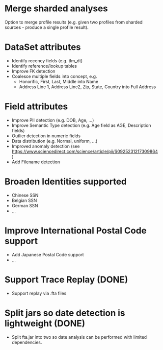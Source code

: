 # Merge sharded analyses
Option to merge profile results (e.g. given two profiles from sharded sources - produce a single profile result).

# DataSet attributes
 - Identify recency fields (e.g. tlm_dt)
 - Identify reference/lookup tables
 - Improve FK detection
 - Coalesce multiple fields into concept, e.g.
	 - Honorific, First, Last, Middle into Name
	 - Address Line 1, Address Line2, Zip, State, Country into Full Address

# Field attributes
 - Improve PII detection (e.g. DOB, Age, ...)
 - Improve Semantic Type detection (e.g. Age field as AGE, Description fields)
 - Outlier detection in numeric fields
 - Data distribution (e.g. Normal, uniform, ...)
 - Improved anomaly detection (see https://www.sciencedirect.com/science/article/pii/S0925231217309864)
 - Add Filename detection

# Broaden Identities supported
 - Chinese SSN
 - Belgian SSN
 - German SSN
 - ...

# Improve International Postal Code support
 - Add Japanese Postal Code support
 - ...

# Support Trace Replay (DONE)
 - Support replay via .fta files

# Split jars so date detection is lightweight (DONE)
 - Split fta.jar into two so date analysis can be performed with limited dependencies.

